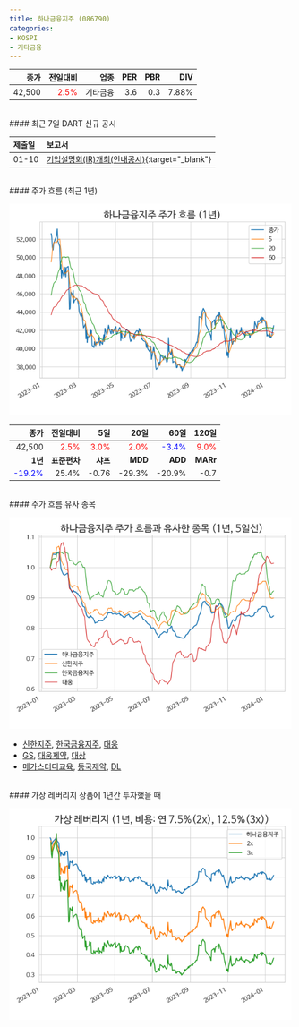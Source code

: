 ```yaml
---
title: 하나금융지주 (086790)
categories:
- KOSPI
- 기타금융
---
```


|**종가**|**전일대비**|**업종**|**PER**|**PBR**|**DIV**|
|-------:|-----------:|-------:|------:|------:|------:|
|42,500|<span style="color: red">2.5%</span>|기타금융|3.6|0.3|7.88%|

<!-- more -->

<br>
#### 최근 7일 DART 신규 공시


|**제출일**|**보고서**|
|:-----|:-------|
|01-10|[기업설명회(IR)개최(안내공시)](https://dart.fss.or.kr/dsaf001/main.do?rcpNo=20240110800225){:target="_blank"}|

<br>
#### 주가 흐름 (최근 1년)

![086790](/assets/images/stock/086790.png)

|**종가**|**전일대비**|**5일**|**20일**|**60일**|**120일**|
|---:|-------:|--:|---:|---:|----:|
|42,500|<span style="color: red">2.5%</span>|<span style="color: red">3.0%</span>|<span style="color: red">2.0%</span>|<span style="color: blue">-3.4%</span>|<span style="color: red">9.0%</span>|
|**1년**|**표준편차**|**샤프**|**MDD**|**ADD**|**MARr**|
|<span style="color: blue">-19.2%</span>|25.4%|-0.76|-29.3%|-20.9%|-0.7|

<br>
#### 주가 흐름 유사 종목

![086790](/assets/images/stock/086790_corr.png)

- [신한지주](/055550/), [한국금융지주](/071050/), [대웅](/003090/)
- [GS](/078930/), [대웅제약](/069620/), [대상](/001680/)
- [메가스터디교육](/215200/), [동국제약](/086450/), [DL](/000210/)

<br>
#### 가상 레버리지 상품에 1년간 투자했을 때

![086790](/assets/images/stock/086790_2x.png)

[^corr]: 상관계수를 이용하여 분석하였습니다.